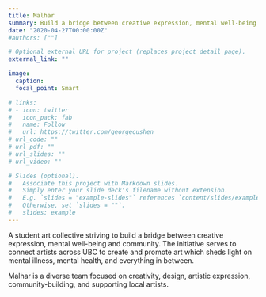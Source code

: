 ```yaml
---
title: Malhar
summary: Build a bridge between creative expression, mental well-being and community.
date: "2020-04-27T00:00:00Z"
#authors: [""]

# Optional external URL for project (replaces project detail page).
external_link: ""

image:
  caption: 
  focal_point: Smart

# links:
# - icon: twitter
#   icon_pack: fab
#   name: Follow
#   url: https://twitter.com/georgecushen
# url_code: ""
# url_pdf: ""
# url_slides: ""
# url_video: ""

# Slides (optional).
#   Associate this project with Markdown slides.
#   Simply enter your slide deck's filename without extension.
#   E.g. `slides = "example-slides"` references `content/slides/example-slides.md`.
#   Otherwise, set `slides = ""`.
#   slides: example
---
```


A student art collective striving to build a bridge between creative expression, mental well-being and community. The initiative serves to connect artists across UBC to create and promote art which sheds light on mental illness, mental health, and everything in between.

Malhar is a diverse team focused on creativity, design, artistic expression, community-building, and supporting local artists.
